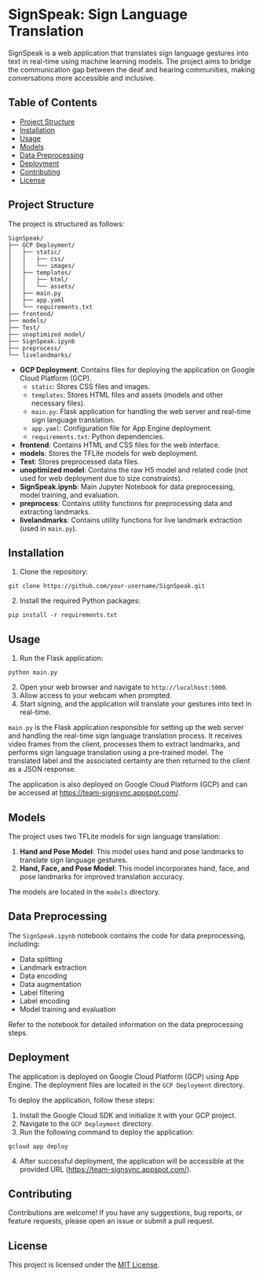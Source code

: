 # SignSpeak: Sign Language Translation

SignSpeak is a web application that translates sign language gestures into text in real-time using machine learning models. The project aims to bridge the communication gap between the deaf and hearing communities, making conversations more accessible and inclusive.

## Table of Contents

- [Project Structure](#project-structure)
- [Installation](#installation)
- [Usage](#usage)
- [Models](#models)
- [Data Preprocessing](#data-preprocessing)
- [Deployment](#deployment)
- [Contributing](#contributing)
- [License](#license)

## Project Structure

The project is structured as follows:

```
SignSpeak/
├── GCP Deployment/
│   ├── static/
│   │   ├── css/
│   │   └── images/
│   ├── templates/
│   │   ├── html/
│   │   └── assets/
│   ├── main.py
│   ├── app.yaml
│   └── requirements.txt
├── frontend/
├── models/
├── Test/
├── unoptimized model/
├── SignSpeak.ipynb
├── preprocess/
└── livelandmarks/
```

- **GCP Deployment**: Contains files for deploying the application on Google Cloud Platform (GCP).
  - `static`: Stores CSS files and images.
  - `templates`: Stores HTML files and assets (models and other necessary files).
  - `main.py`: Flask application for handling the web server and real-time sign language translation.
  - `app.yaml`: Configuration file for App Engine deployment.
  - `requirements.txt`: Python dependencies.
- **frontend**: Contains HTML and CSS files for the web interface.
- **models**: Stores the TFLite models for web deployment.
- **Test**: Stores preprocessed data files.
- **unoptimized model**: Contains the raw H5 model and related code (not used for web deployment due to size constraints).
- **SignSpeak.ipynb**: Main Jupyter Notebook for data preprocessing, model training, and evaluation.
- **preprocess**: Contains utility functions for preprocessing data and extracting landmarks.
- **livelandmarks**: Contains utility functions for live landmark extraction (used in `main.py`).

## Installation

1. Clone the repository:

```
git clone https://github.com/your-username/SignSpeak.git
```

2. Install the required Python packages:

```
pip install -r requirements.txt
```

## Usage

1. Run the Flask application:

```
python main.py
```

2. Open your web browser and navigate to `http://localhost:5000`.
3. Allow access to your webcam when prompted.
4. Start signing, and the application will translate your gestures into text in real-time.

`main.py` is the Flask application responsible for setting up the web server and handling the real-time sign language translation process. It receives video frames from the client, processes them to extract landmarks, and performs sign language translation using a pre-trained model. The translated label and the associated certainty are then returned to the client as a JSON response.

The application is also deployed on Google Cloud Platform (GCP) and can be accessed at https://team-signsync.appspot.com/.

## Models

The project uses two TFLite models for sign language translation:

1. **Hand and Pose Model**: This model uses hand and pose landmarks to translate sign language gestures.
2. **Hand, Face, and Pose Model**: This model incorporates hand, face, and pose landmarks for improved translation accuracy.

The models are located in the `models` directory.

## Data Preprocessing

The `SignSpeak.ipynb` notebook contains the code for data preprocessing, including:

- Data splitting
- Landmark extraction
- Data encoding
- Data augmentation
- Label filtering
- Label encoding
- Model training and evaluation

Refer to the notebook for detailed information on the data preprocessing steps.

## Deployment

The application is deployed on Google Cloud Platform (GCP) using App Engine. The deployment files are located in the `GCP Deployment` directory.

To deploy the application, follow these steps:

1. Install the Google Cloud SDK and initialize it with your GCP project.
2. Navigate to the `GCP Deployment` directory.
3. Run the following command to deploy the application:

```
gcloud app deploy
```

4. After successful deployment, the application will be accessible at the provided URL (https://team-signsync.appspot.com/).

## Contributing

Contributions are welcome! If you have any suggestions, bug reports, or feature requests, please open an issue or submit a pull request.

## License

This project is licensed under the [MIT License](LICENSE).
